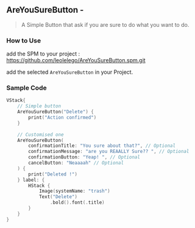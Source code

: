 AreYouSureButton -  
---

> A Simple Button that ask if you are sure to do what you want to do. 

### How to Use

add the SPM to your project : https://github.com/leolelego/AreYouSureButton.spm.git

add the selected `AreYouSureButton` in your Project. 

### Sample Code 

```swift
VStack{
    // Simple button
    AreYouSureButton("Delete") {
        print("Action confirmed")
    }
    
    // Customised one
    AreYouSureButton(
        confirmationTitle: "You sure about that?", // Optional
        confirmationMessage: "are you REAALLY Sure?? ", // Optional
        confirmationButton: "Yeap! ", // Optional
        cancelButton: "Neaaaah" // Optional
    ) {
        print("Deleted !")
    } label: {
        HStack {
            Image(systemName: "trash")
            Text("Delete")
                .bold().font(.title)
        }
    }
}
```